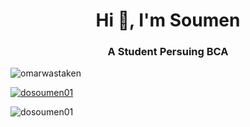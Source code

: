 <h1 align="center">Hi 👋, I'm Soumen</h1>
<h3 align="center">A Student Persuing BCA</h3>

<p align="left"> <img src="https://komarev.com/ghpvc/?username=dosoumen01&label=Profile%20views&color=0e75b6&style=flat" alt="omarwastaken" /> </p>

<p align="left"> <a href="https://github.com/ryo-ma/github-profile-trophy"><img src="https://github-profile-trophy.vercel.app/?username=dosoumen01" alt="dosoumen01" /></a> </p>

<p>&nbsp;<img align="left" src="https://github-readme-stats.vercel.app/api?username=dosoumen01&show_icons=true&locale=en" alt="dosoumen01" /></p>


